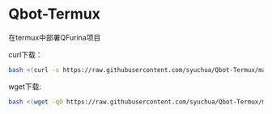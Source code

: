 # Qbot-Termux

在termux中部署QFurina项目

curl下载：
```bash
bash <(curl -s https://raw.githubusercontent.com/syuchua/Qbot-Termux/main/bot_install.sh)
```

wget下载:
```bash
bash <(wget -qO https://raw.githubusercontent.com/syuchua/Qbot-Termux/main/bot_install.sh)
```
